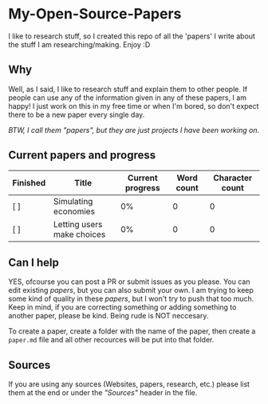 # My-Open-Source-Papers

I like to research stuff, so I created this repo of all the 'papers' I write about the stuff I am researching/making. Enjoy :D

## Why

Well, as I said, I like to research stuff and explain them to other people. If people can use any of the information given in any of these papers, I am happy! I just work on this in my free time or when I'm bored, so don't expect there to be a new paper every single day.

_BTW, I call them "papers", but they are just projects I have been working on._

## Current papers and progress

Finished | Title | Current progress | Word count | Character count
---------|-------|------------------|------------|----------------
[ ] | Simulating economies | 0% | 0 | 0
[ ] | Letting users make choices | 0% | 0 | 0

## Can I help

YES, ofcourse you can post a PR or submit issues as you please. You can edit existing _papers_, but you can also submit your own. I am trying to keep some kind of quality in these _papers_, but I won't try to push that too much. Keep in mind, if you are correcting something or adding something to another paper, please be kind. Being rude is NOT neccesary.

To create a paper, create a folder with the name of the paper, then create a `paper.md` file and all other recources will be put into that folder.

## Sources

If you are using any sources (Websites, papers, research, etc.) please list them at the end or under the _"Sources"_ header in the file.
